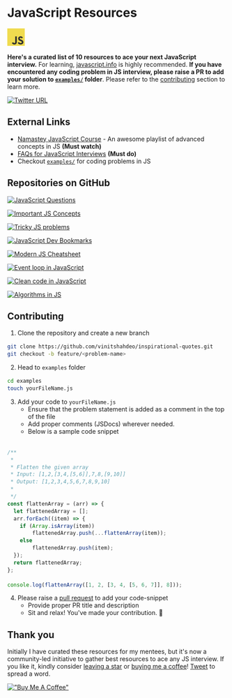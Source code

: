 # JavaScript Resources

<a href="https://vinitshahdeo.github.io/JavaScript-Resources/"><code><img height="40" src="https://raw.githubusercontent.com/github/explore/80688e429a7d4ef2fca1e82350fe8e3517d3494d/topics/javascript/javascript.png"></code></a>

**Here's a curated list of 10 resources to ace your next JavaScript interview.** For learning, [javascript.info](https://javascript.info/) is highly recommended. **If you have encountered any coding problem in JS interview, please raise a PR to add your solution to [`examples/`](./examples) folder**. Please refer to the [contributing](#contributing) section to learn more.

[![Twitter URL](https://img.shields.io/twitter/url?label=Share%20on%20Twitter&style=social&url=https%3A%2F%2Ftwitter.com%2Fintent%2Ftweet%3Furl%3Dhttps%253A%252F%252Fgithub.com%252Fvinitshahdeo%252FJavaScript-Resources%252F%26text%3DCurated%2520list%2520of%2520resources%2520by%2520%40Vinit_Shahdeo%2520to%2520ace%2520your%2520next%2520JavaScript%2520interview.%26hashtags%3Djavascript%252C%2520interviews%252C%2520resoucres)](https://twitter.com/intent/tweet?url=https%3A%2F%2Fgithub.com%2Fvinitshahdeo%2FJavaScript-Resources%2F&text=Curated%20list%20of%20resources%20by%20@Vinit_Shahdeo%20to%20ace%20your%20next%20JavaScript%20interview.&hashtags=javascript%2Cinterviews%2Cresources)

## External Links

- [Namastey JavaScript Course](https://www.youtube.com/watch?v=pN6jk0uUrD8) - An awesome playlist of advanced concepts in JS **(Must watch)**
- [FAQs for JavaScript Interviews](https://www.interviewbit.com/javascript-interview-questions/) **(Must do)**
- Checkout [`examples/`](./examples) for coding problems in JS

## Repositories on GitHub

[![JavaScript Questions](https://github-readme-stats.vercel.app/api/pin/?username=lydiahallie&repo=javascript-questions)](https://github.com/lydiahallie/javascript-questions) 

[![Important JS Concepts](https://github-readme-stats.vercel.app/api/pin/?username=leonardomso&repo=33-js-concepts)](https://github.com/leonardomso/33-js-concepts)

[![Tricky JS problems](https://github-readme-stats.vercel.app/api/pin/?username=denysdovhan&repo=wtfjs)](https://github.com/denysdovhan/wtfjs)

[![JavaScript Dev Bookmarks](https://github-readme-stats.vercel.app/api/pin/?username=didicodes&repo=javascript-dev-bookmarks)](https://github.com/didicodes/javascript-dev-bookmarks)

[![Modern JS Cheatsheet](https://github-readme-stats.vercel.app/api/pin/?username=mbeaudru&repo=modern-js-cheatsheet)](https://github.com/mbeaudru/modern-js-cheatsheet)

[![Event loop in JavaScript](https://github-readme-stats.vercel.app/api/pin/?username=vinitshahdeo&repo=Event-Loop-In-JavaScript)](https://github.com/vinitshahdeo/Event-Loop-In-JavaScript)

[![Clean code in JavaScript](https://github-readme-stats.vercel.app/api/pin/?username=ryanmcdermott&repo=clean-code-javascript)](https://github.com/ryanmcdermott/clean-code-javascript)

[![Algorithms in JS](https://github-readme-stats.vercel.app/api/pin/?username=trekhleb&repo=javascript-algorithms)](https://github.com/trekhleb/javascript-algorithms)

## Contributing

1. Clone the repository and create a new branch

```bash
git clone https://github.com/vinitshahdeo/inspirational-quotes.git
git checkout -b feature/<problem-name>
```

2. Head to `examples` folder

```bash
cd examples
touch yourFileName.js
```

3. Add your code to `yourFileName.js`
   - Ensure that the problem statement is added as a comment in the top of the file
   - Add proper comments (JSDocs) wherever needed.
   - Below is a sample code snippet

```js

/**
 *
 * Flatten the given array
 * Input: [1,2,[3,4,[5,6]],7,8,[9,10]]
 * Output: [1,2,3,4,5,6,7,8,9,10]
 *
 */
const flattenArray = (arr) => {
  let flattenedArray = [];
  arr.forEach((item) => {
    if (Array.isArray(item))
        flattenedArray.push(...flattenArray(item));
    else 
        flattenedArray.push(item);
  });
  return flattenedArray;
};

console.log(flattenArray([1, 2, [3, 4, [5, 6, 7]], 8]));

```

4. Please raise a [pull request](https://github.com/vinitshahdeo/JavaScript-Resources/pulls) to add your code-snippet
   - Provide proper PR title and description
   - Sit and relax! You've made your contribution. 🎉

## Thank you

Initially I have curated these resources for my mentees, but it's now a community-led initiative to gather best resources to ace any JS interview. If you like it, kindly consider [leaving a star](https://github.com/vinitshahdeo/JavaScript-Resources/stargazers) or [buying me a coffee](https://www.buymeacoffee.com/vinitshahdeo)! [Tweet](https://twitter.com/intent/tweet?url=https%3A%2F%2Fgithub.com%2Fvinitshahdeo%2FJavaScript-Resources%2F&text=Curated%20list%20of%20resources%20by%20@Vinit_Shahdeo%20to%20ace%20your%20next%20JavaScript%20interview.&hashtags=javascript%2Cinterviews%2Cresources) to spread a word.

[!["Buy Me A Coffee"](https://www.buymeacoffee.com/assets/img/custom_images/orange_img.png)](https://www.buymeacoffee.com/vinitshahdeo)
